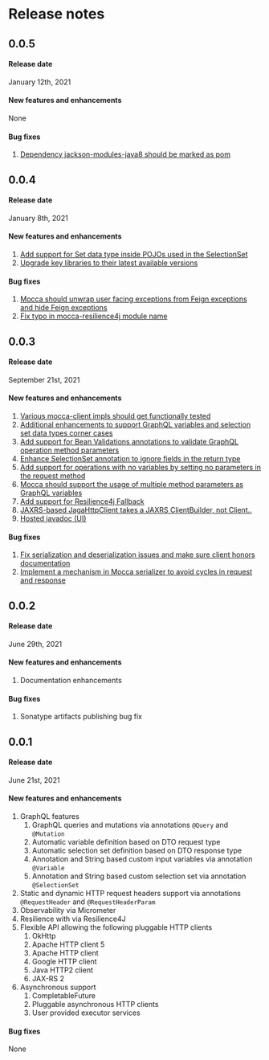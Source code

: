 
# Release notes

## 0.0.5

#### Release date
January 12th, 2021

#### New features and enhancements
None

#### Bug fixes
1. [Dependency jackson-modules-java8 should be marked as pom](https://github.com/paypal/mocca/issues/59)

## 0.0.4

#### Release date
January 8th, 2021

#### New features and enhancements
1. [Add support for Set data type inside POJOs used in the SelectionSet](https://github.com/paypal/mocca/issues/55)
1. [Upgrade key libraries to their latest available versions](https://github.com/paypal/mocca/issues/56)

#### Bug fixes
1. [Mocca should unwrap user facing exceptions from Feign exceptions and hide Feign exceptions](https://github.com/paypal/mocca/issues/40)
1. [Fix typo in mocca-resilience4j module name](https://github.com/paypal/mocca/issues/54)

## 0.0.3

#### Release date
September 21st, 2021

#### New features and enhancements
1. [Various mocca-client impls should get functionally tested](https://github.com/paypal/mocca/issues/32)
1. [Additional enhancements to support GraphQL variables and selection set data types corner cases](https://github.com/paypal/mocca/issues/30)
1. [Add support for Bean Validations annotations to validate GraphQL operation method parameters](https://github.com/paypal/mocca/issues/28)
1. [Enhance SelectionSet annotation to ignore fields in the return type](https://github.com/paypal/mocca/issues/27)
1. [Add support for operations with no variables by setting no parameters in the request method](https://github.com/paypal/mocca/issues/14)
1. [Mocca should support the usage of multiple method parameters as GraphQL variables](https://github.com/paypal/mocca/issues/13)
1. [Add support for Resilience4j Fallback](https://github.com/paypal/mocca/issues/11)
1. [JAXRS-based JagaHttpClient takes a JAXRS ClientBuilder, not Client.. ](https://github.com/paypal/mocca/issues/7)
1. [Hosted javadoc (UI)](https://github.com/paypal/mocca/issues/3)

#### Bug fixes
1. [Fix serialization and deserialization issues and make sure client honors documentation](https://github.com/paypal/mocca/issues/24)
1. [Implement a mechanism in Mocca serializer to avoid cycles in request and response](https://github.com/paypal/mocca/issues/15)

## 0.0.2

#### Release date
June 29th, 2021

#### New features and enhancements
1. Documentation enhancements

#### Bug fixes
1. Sonatype artifacts publishing bug fix

## 0.0.1

#### Release date
June 21st, 2021

#### New features and enhancements
1. GraphQL features
   1. GraphQL queries and mutations via annotations `@Query` and `@Mutation`
   1. Automatic variable definition based on DTO request type
   1. Automatic selection set definition based on DTO response type
   1. Annotation and String based custom input variables via annotation `@Variable`
   1. Annotation and String based custom selection set via annotation `@SelectionSet`
1. Static and dynamic HTTP request headers support via annotations `@RequestHeader` and `@RequestHeaderParam`
1. Observability via Micrometer
1. Resilience with via Resilience4J
1. Flexible API allowing the following pluggable HTTP clients
   1. OkHttp
   1. Apache HTTP client 5
   1. Apache HTTP client
   1. Google HTTP client
   1. Java HTTP2 client
   1. JAX-RS 2
1. Asynchronous support
   1. CompletableFuture
   1. Pluggable asynchronous HTTP clients
   1. User provided executor services

#### Bug fixes
None